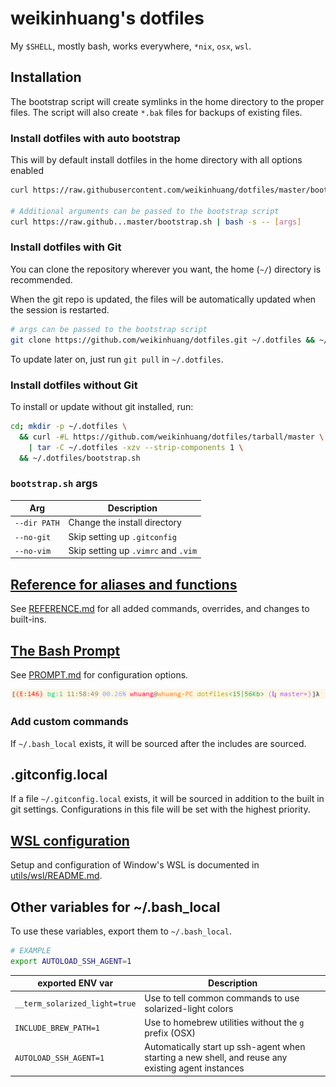 ﻿# weikinhuang's dotfiles

My `$SHELL`, mostly bash, works everywhere, `*nix`, `osx`, `wsl`.

## Installation

The bootstrap script will create symlinks in the home directory to the proper files. The script will also create `*.bak` files for backups of existing files.

### Install dotfiles with auto bootstrap

This will by default install dotfiles in the home directory with all options enabled

```bash
curl https://raw.githubusercontent.com/weikinhuang/dotfiles/master/bootstrap.sh | bash

# Additional arguments can be passed to the bootstrap script
curl https://raw.github...master/bootstrap.sh | bash -s -- [args]
```

### Install dotfiles with Git

You can clone the repository wherever you want, the home (`~/`) directory is recommended.

When the git repo is updated, the files will be automatically updated when the session is restarted.

```bash
# args can be passed to the bootstrap script
git clone https://github.com/weikinhuang/dotfiles.git ~/.dotfiles && ~/.dotfiles/bootstrap.sh
```

To update later on, just run `git pull` in `~/.dotfiles`.

### Install dotfiles without Git

To install or update without git installed, run:

```bash
cd; mkdir -p ~/.dotfiles \
  && curl -#L https://github.com/weikinhuang/dotfiles/tarball/master \
    | tar -C ~/.dotfiles -xzv --strip-components 1 \
  && ~/.dotfiles/bootstrap.sh
```

### `bootstrap.sh` args

| Arg          | Description                         |
| ------------ | ----------------------------------- |
| `--dir PATH` | Change the install directory        |
| `--no-git`   | Skip setting up `.gitconfig`        |
| `--no-vim`   | Skip setting up `.vimrc` and `.vim` |

## [Reference for aliases and functions](REFERENCE.md)

See [REFERENCE.md](REFERENCE.md) for all added commands, overrides, and changes to built-ins.

## [The Bash Prompt](PROMPT.md)

See [PROMPT.md](PROMPT.md) for configuration options.

![Prompt example](./assets/prompt-example.png)

### Add custom commands

If `~/.bash_local` exists, it will be sourced after the includes are sourced.

## .gitconfig.local

If a file `~/.gitconfig.local` exists, it will be sourced in addition to the built in git settings. Configurations in this file will be set with the highest priority.

## [WSL configuration](utils/wsl/README.md)

Setup and configuration of Window's WSL is documented in [utils/wsl/README.md](utils/wsl/README.md).

## Other variables for ~/.bash_local

To use these variables, export them to `~/.bash_local`.

```bash
# EXAMPLE
export AUTOLOAD_SSH_AGENT=1
```

| exported ENV var              | Description                                                                                        |
| ----------------------------- | -------------------------------------------------------------------------------------------------- |
| `__term_solarized_light=true` | Use to tell common commands to use solarized-light colors                                          |
| `INCLUDE_BREW_PATH=1`         | Use to homebrew utilities without the `g` prefix (OSX)                                             |
| `AUTOLOAD_SSH_AGENT=1`        | Automatically start up ssh-agent when starting a new shell, and reuse any existing agent instances |
